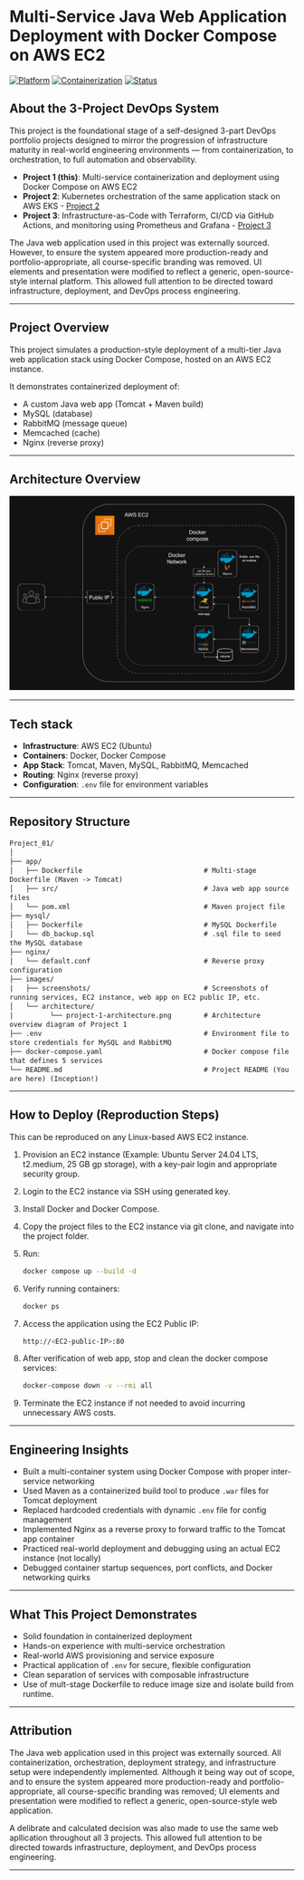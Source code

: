# Multi-Service Java Web Application Deployment with Docker Compose on AWS EC2

[![Platform](https://img.shields.io/badge/Deployment-AWS_EC2-blue)](#)
[![Containerization](https://img.shields.io/badge/Containers-Docker-informational)](#)
[![Status](https://img.shields.io/badge/Status-Complete-brightgreen)](#)

## About the 3-Project DevOps System

This project is the foundational stage of a self-designed 3-part DevOps portfolio projects designed to mirror the progression of infrastructure maturity in real-world engineering environments — from containerization, to orchestration, to full automation and observability.

- **Project 1 (this)**: Multi-service containerization and deployment using Docker Compose on AWS EC2  
- **Project 2**: Kubernetes orchestration of the same application stack on AWS EKS - [Project 2](https://github.com/ravi-rajyaguru15/Project-02-eks-k8s-infrastructure-orchestration)
- **Project 3**: Infrastructure-as-Code with Terraform, CI/CD via GitHub Actions, and monitoring using Prometheus and Grafana - [Project 3](https://github.com/ravi-rajyaguru15/Project-03-terraform-cicd-observability-pipeline)

The Java web application used in this project was externally sourced. However, to ensure the system appeared more production-ready and portfolio-appropriate, all course-specific branding was removed. UI elements and presentation were modified to reflect a generic, open-source-style internal platform. This allowed full attention to be directed toward infrastructure, deployment, and DevOps process engineering.

---

## Project Overview

This project simulates a production-style deployment of a multi-tier Java web application stack using Docker Compose, hosted on an AWS EC2 instance.

It demonstrates containerized deployment of:

- A custom Java web app (Tomcat + Maven build)
- MySQL (database)
- RabbitMQ (message queue)
- Memcached (cache)
- Nginx (reverse proxy)

---

## Architecture Overview
![Project 1 architecture](images/architecture/project-1-architecture.png)

---

## Tech stack

- **Infrastructure**: AWS EC2 (Ubuntu)
- **Containers**: Docker, Docker Compose
- **App Stack**: Tomcat, Maven, MySQL, RabbitMQ, Memcached
- **Routing**: Nginx (reverse proxy)
- **Configuration**: `.env` file for environment variables

---

## Repository Structure

```text
Project_01/
│ 
├── app/
│   ├── Dockerfile                              # Multi-stage Dockerfile (Maven -> Tomcat)
│   ├── src/                                    # Java web app source files
│   └── pom.xml                                 # Maven project file
├── mysql/
│   ├── Dockerfile                              # MySQL Dockerfile
│   └── db_backup.sql                           # .sql file to seed the MySQL database
├── nginx/
│   └── default.conf                            # Reverse proxy configuration
├── images/
|   ├── screenshots/                            # Screenshots of running services, EC2 instance, web app on EC2 public IP, etc.  
│   └── architecture/
|         └── project-1-architecture.png        # Architecture overview diagram of Project 1
├── .env                                        # Environment file to store credentials for MySQL and RabbitMQ
├── docker-compose.yaml                         # Docker compose file that defines 5 services
└── README.md                                   # Project README (You are here) (Inception!)
```

---

## How to Deploy (Reproduction Steps)

This can be reproduced on any Linux-based AWS EC2 instance.

1. Provision an EC2 instance (Example: Ubuntu Server 24.04 LTS, t2.medium, 25 GB gp storage), with a key-pair login and appropriate security group.

2. Login to the EC2 instance via SSH using generated key.  

3. Install Docker and Docker Compose.  

4. Copy the project files to the EC2 instance via git clone, and navigate into the project folder.   

5. Run:
    
    ```bash
    docker compose up --build -d
    ```
6. Verify running containers:
    
    ```bash
    docker ps
    ```
7. Access the application using the EC2 Public IP: 
    
    ```bash
    http://<EC2-public-IP>:80
    ```
8. After verification of web app, stop and clean the docker compose services:
    
    ```bash
    docker-compose down -v --rmi all
    ```
9. Terminate the EC2 instance if not needed to avoid incurring unnecessary AWS costs.    

---

## Engineering Insights

- Built a multi-container system using Docker Compose with proper inter-service networking
- Used Maven as a containerized build tool to produce `.war` files for Tomcat deployment
- Replaced hardcoded credentials with dynamic `.env` file for config management
- Implemented Nginx as a reverse proxy to forward traffic to the Tomcat app container
- Practiced real-world deployment and debugging using an actual EC2 instance (not locally)
- Debugged container startup sequences, port conflicts, and Docker networking quirks

---

## What This Project Demonstrates

- Solid foundation in containerized deployment  
- Hands-on experience with multi-service orchestration  
- Real-world AWS provisioning and service exposure  
- Practical application of `.env` for secure, flexible configuration  
- Clean separation of services with composable infrastructure
- Use of mult-stage Dockerfile to reduce image size and isolate build from runtime.

---

## Attribution
The Java web application used in this project was externally sourced. All containerization, orchestration, deployment strategy, and infrastructure setup were independently implemented. Although it being way out of scope, and to ensure the system appeared more production-ready and portfolio-appropriate, all course-specific branding was removed; UI elements and presentation were modified to reflect a generic, open-source-style web application. 

A delibrate and calculated decision was also made to use the same web apllication throughout all 3 projects. This allowed full attention to be directed towards infrastructure, deployment, and DevOps process engineering.

---